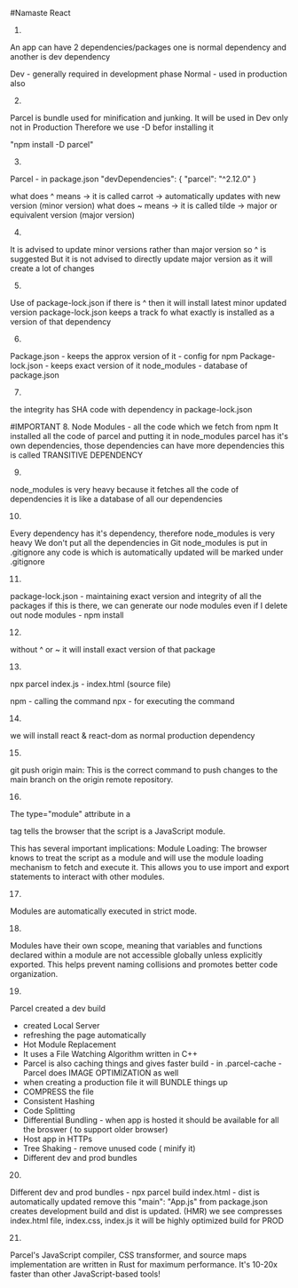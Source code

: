 #Namaste React

1. 
An app can have 2 dependencies/packages
one is normal dependency and another is dev dependency 

Dev - generally required in development phase
Normal - used in production also


2.
Parcel is bundle used for minification and junking.
It will be used in Dev only not in Production
Therefore we use -D befor installing it

"npm install -D parcel"


3.
Parcel - in package.json
"devDependencies": {
    "parcel": "^2.12.0"
  }

what does ^ means -> it is called carrot -> automatically updates with new version (minor version)
what does ~ means -> it is called tilde -> major or equivalent version (major version)


4.
It is advised to update minor versions rather than major version
so ^ is suggested
But it is not advised to directly update major version as it will create a lot of changes


5.
Use of package-lock.json
if there is ^ then it will install latest minor updated version
package-lock.json keeps a track fo what exactly is installed as a version of that dependency


6.
Package.json - keeps the approx version of it - config for npm
Package-lock.json - keeps exact version of it
node_modules - database of package.json


7.
the integrity has SHA code with dependency in package-lock.json


#IMPORTANT
8.
Node Modules - all the code which we fetch from npm 
It installed all the code of parcel and putting it in node_modules
parcel has it's own dependencies, those dependencies can have more dependencies
this is called TRANSITIVE DEPENDENCY


9.
node_modules is very heavy because it fetches all the code of dependencies
it is like a database of all our dependencies


10.
Every dependency has it's dependency, therefore node_modules is very heavy
We don't put all the dependencies in Git
node_modules is put in .gitignore
any code is which is automatically updated will be marked under .gitignore


11.
package-lock.json - maintaining exact version and integrity of all the packages
if this is there, we can generate our node modules
even if I delete out node modules - npm install


12.
without ^ or ~ it will install exact version of that package


13.
npx parcel index.js - index.html (source file)

npm - calling the command 
npx - for executing the command


14.
we will install react & react-dom as normal production dependency


15.
git push origin main:
This is the correct command to push changes to the main branch on the origin remote repository.


16.
The type="module" attribute in a 
<script> </script> tag tells the browser that the script is a JavaScript module. 
This has several important implications:
Module Loading:
The browser knows to treat the script as a module and will use the module loading mechanism to fetch and execute it. This allows you to use import and export statements to interact with other modules.


17.
Modules are automatically executed in strict mode.


18.
Modules have their own scope, meaning that variables and functions declared within a module are 
not accessible globally unless explicitly exported. 
This helps prevent naming collisions and promotes better code organization.


19. 
Parcel created a dev build 
- created Local Server
- refreshing the page automatically 
- Hot Module Replacement
- It uses a File Watching Algorithm written in C++
- Parcel is also caching things and gives faster build - in .parcel-cache
-Parcel does IMAGE OPTIMIZATION as well
- when creating a production file it will BUNDLE things up
- COMPRESS the file
- Consistent Hashing
- Code Splitting
- Differential Bundling - when app is hosted it should be available for all the broswer ( to support older browser)
- Host app in HTTPs
- Tree Shaking - remove unused code ( minify it)
- Different dev and prod bundles 

20. 
Different dev and prod bundles - npx parcel build index.html  - dist is automatically updated
remove this   "main": "App.js" from package.json
creates development build and dist is updated. (HMR)
we see compresses index.html file, index.css, index.js
it will be highly optimized build for PROD

21.
Parcel's JavaScript compiler, CSS transformer, and source maps implementation are written in Rust for maximum performance. 
It's 10-20x faster than other JavaScript-based tools!